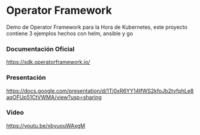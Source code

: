 # Operator Framework

Demo de Operator Framework para la Hora de Kubernetes, este proyecto contiene 3 ejemplos hechos con helm, ansible y go

### Documentación Oficial
https://sdk.operatorframework.io/

### Presentación
https://docs.google.com/presentation/d/1Tj0xR6YY14IfWS2kfoJb2tvfphLe8aqOFUp51CtVWMA/view?usp=sharing

### Video
https://youtu.be/xbyuouWAxgM